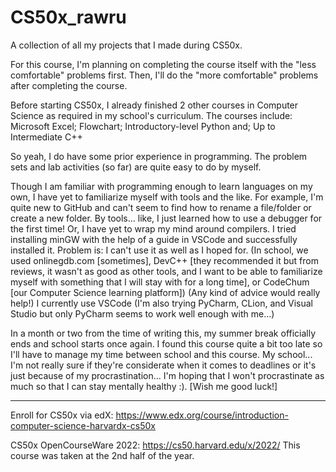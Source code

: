 # CS50x_rawru
A collection of all my projects that I made during CS50x.

For this course, I'm planning on completing the course itself with the "less comfortable" problems first.
Then, I'll do the "more comfortable" problems after completing the course.

Before starting CS50x, I already finished 2 other courses in Computer Science as required in my school's curriculum.
The courses include:
  Microsoft Excel;
  Flowchart;
  Introductory-level Python and;
  Up to Intermediate C++

So yeah, I do have some prior experience in programming. The problem sets and lab activities (so far) are quite easy to do by myself.

Though I am familiar with programming enough to learn languages on my own, I have yet to familiarize myself with tools and the like.
For example, I'm quite new to GitHub and can't seem to find how to rename a file/folder or create a new folder.
By tools... like, I just learned how to use a debugger for the first time!
Or, I have yet to wrap my mind around compilers. 
I tried installing minGW with the help of a guide in VSCode and successfully installed it. Problem is: I can't use it as well as I hoped for.
(In school, we used onlinegdb.com [sometimes], DevC++ [they recommended it but from reviews, it wasn't as good as other tools,
and I want to be able to familiarize myself with something that I will stay with for a long time], or CodeChum [our Computer Science learning platform])
(Any kind of advice would really help!)
I currently use VSCode (I'm also trying PyCharm, CLion, and Visual Studio but only PyCharm seems to work well enough with me...)

In a month or two from the time of writing this, my summer break officially ends and school starts once again.
I found this course quite a bit too late so I'll have to manage my time between school and this course.
My school... I'm not really sure if they're considerate when it comes to deadlines or it's just because of my procrastination...
I'm hoping that I won't procrastinate as much so that I can stay mentally healthy :). [Wish me good luck!]

---
Enroll for CS50x via edX: https://www.edx.org/course/introduction-computer-science-harvardx-cs50x

CS50x OpenCourseWare 2022: https://cs50.harvard.edu/x/2022/
This course was taken at the 2nd half of the year.
